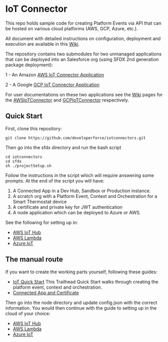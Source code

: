 # IoT Connector

This repo holds sample code for creating Platform Events via API that can be hosted on various cloud platforms (AWS, GCP, Azure, etc.).

All document with detailed instructions on configuration, deployment and execution are available in this [Wiki](../../wiki).

The repository contains two submodules for two unmanaged applications that can be deployed into an Salesforce org (using SFDX 2nd generation package deployment):

1 - An Amazon [AWS IoT Connector Application](https://github.com/hkache/AWS-iotconnector)

2 - A Google [GCP IoT Connector Application](https://github.com/hkache/GCP-iotconnector)

For user documentations on these two applications see the [Wiki](../../wiki) pages for the [AWSIoTConnector](../../wiki/AWSIoTConnector) and [GCPIoTConnector](../../wiki/GCPIoTConnector) respectively.

## Quick Start

First, clone this repository:

``
git clone https://github.com/developerforce/iotconnectors.git
``

Then go into the sfdx directory and run the bash script

```
cd iotconnectors
cd sfdx
sh ./projectSetup.sh
```

Follow the instructions in the script which will require answering some prompts.  At the end of the script you will have:

1. A Connected App in a Dev Hub, Sandbox or Production instance.
2. A scratch org with a Platform Event, Context and Orchestration for a Smart Thermostat device
3. A certificate and private key for JWT authentication
4. A node application which can be deployed to Azure or AWS.

See the following for setting up in:

* [AWS IoT Hub](https://github.com/developerforce/iotconnectors/wiki/AWSPlatformEvents-WebFlow) 
* [AWS Lambda](https://github.com/developerforce/iotconnectors/wiki/AWSPlatformEvents-JWT) 
* [Azure IoT](https://github.com/developerforce/iotconnectors/wiki/AzurePlatformEvents) 


## The manual route

If you want to create the working parts yourself, following these guides:

* [IoT Quick Start](https://trailhead.salesforce.com/en/projects/quick-start-iot-explorer) This Trailhead Quick Start walks through creating the platform event, context and orchestration.
* [Connected App and Certificate](https://github.com/developerforce/iotconnectors/wiki/AWSPlatformEvents-JWT) 

Then go into the node directory and update config.json with the correct information.  You would then continue with the guide to setting up in the cloud of your choice:

* [AWS IoT Hub](https://github.com/developerforce/iotconnectors/wiki/AWSIoTConnector) 
* [AWS Lambda](https://github.com/developerforce/iotconnectors/wiki/AWSPlatformEvents-JWT) 
* [Azure IoT](https://github.com/developerforce/iotconnectors/wiki/AzurePlatformEvents) 


